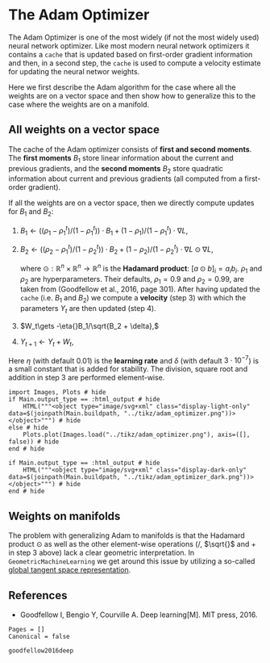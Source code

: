 # The Adam Optimizer 

The Adam Optimizer is one of the most widely (if not the most widely used) neural network optimizer. Like most modern neural network optimizers it contains a `cache` that is updated based on first-order gradient information and then, in a second step, the `cache` is used to compute a velocity estimate for updating the neural networ weights. 

Here we first describe the Adam algorithm for the case where all the weights are on a vector space and then show how to generalize this to the case where the weights are on a manifold. 

## All weights on a vector space

The cache of the Adam optimizer consists of **first and second moments**. The **first moments** $B_1$ store linear information about the current and previous gradients, and the **second moments** $B_2$ store quadratic information about current and previous gradients (all computed from a first-order gradient). 

If all the weights are on a vector space, then we directly compute updates for $B_1$ and $B_2$:
1. $B_1 \gets ((\rho_1 - \rho_1^t)/(1 - \rho_1^t))\cdot{}B_1 + (1 - \rho_1)/(1 - \rho_1^t)\cdot{}\nabla{}L,$
2. $B_2 \gets ((\rho_2 - \rho_1^t)/(1 - \rho_2^t))\cdot{}B_2 + (1 - \rho_2)/(1 - \rho_2^t)\cdot\nabla{}L\odot\nabla{}L,$

    where $\odot:\mathbb{R}^n\times\mathbb{R}^n\to\mathbb{R}^n$ is the **Hadamard product**: $[a\odot{}b]_i = a_ib_i$. $\rho_1$ and $\rho_2$ are hyperparameters. Their defaults, $\rho_1=0.9$ and $\rho_2=0.99$, are taken from (Goodfellow et al., 2016, page 301). After having updated the `cache` (i.e. $B_1$ and $B_2$) we compute a **velocity** (step 3) with which the parameters $Y_t$ are then updated (step 4).

3. $W_t\gets -\eta{}B_1/\sqrt{B_2 + \delta},$
4. $Y_{t+1} \gets Y_t + W_t,$

Here $\eta$ (with default 0.01) is the **learning rate** and $\delta$ (with default $3\cdot10^{-7}$) is a small constant that is added for stability. The division, square root and addition in step 3 are performed element-wise. 

```@example
import Images, Plots # hide
if Main.output_type == :html_output # hide
    HTML("""<object type="image/svg+xml" class="display-light-only" data=$(joinpath(Main.buildpath, "../tikz/adam_optimizer.png"))></object>""") # hide
else # hide
    Plots.plot(Images.load("../tikz/adam_optimizer.png"), axis=([], false)) # hide
end # hide
```

```@example
if Main.output_type == :html_output # hide
    HTML("""<object type="image/svg+xml" class="display-dark-only" data=$(joinpath(Main.buildpath, "../tikz/adam_optimizer_dark.png"))></object>""") # hide
end # hide
```
## Weights on manifolds 

The problem with generalizing Adam to manifolds is that the Hadamard product $\odot$ as well as the other element-wise operations ($/$, $\sqrt{}$ and $+$ in step 3 above) lack a clear geometric interpretation. In `GeometricMachineLearning` we get around this issue by utilizing a so-called [global tangent space representation](../arrays/stiefel_lie_alg_horizontal.md).  


## References

- Goodfellow I, Bengio Y, Courville A. Deep learning[M]. MIT press, 2016.

```@bibliography 
Pages = []
Canonical = false

goodfellow2016deep
```